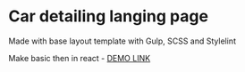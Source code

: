 # Car detailing langing page
  Made with base layout template with Gulp, SCSS and Stylelint

  Make basic then in react
    - [DEMO LINK](https://<your_account>.github.io/<repo_name>/)
